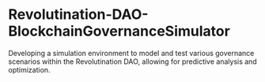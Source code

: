 # Revolutination-DAO-BlockchainGovernanceSimulator
Developing a simulation environment to model and test various governance scenarios within the Revolutination DAO, allowing for predictive analysis and optimization.
